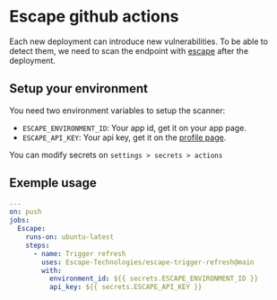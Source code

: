 # Escape github actions

Each new deployment can introduce new vulnerabilities.
To be able to detect them, we need to scan the endpoint with [escape](https://escape.tech/) after the deployment.

## Setup your environment

You need two environment variables to setup the scanner:

- `ESCAPE_ENVIRONMENT_ID`: Your app id, get it on your app page.
- `ESCAPE_API_KEY`: Your api key, get it on the [profile page](https://app.escape.tech/profile).

You can modify secrets on `settings > secrets > actions`

## Exemple usage

``` yaml
---
on: push
jobs:
  Escape:
    runs-on: ubuntu-latest
    steps:
      - name: Trigger refresh
        uses: Escape-Technologies/escape-trigger-refresh@main
        with:
          environment_id: ${{ secrets.ESCAPE_ENVIRONMENT_ID }}
          api_key: ${{ secrets.ESCAPE_API_KEY }}
```
